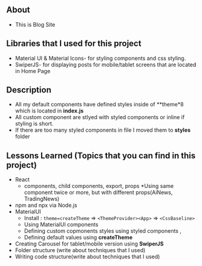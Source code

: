 ## About
* This is Blog Site 
## Libraries that I used for this project
* Material UI & Material Icons- for styling components and css styling.
* SwiperJS- for displaying posts for mobile/tablet  screens that are located in Home Page
## Description
* All my default components have defined styles inside of **theme*8 which is located in **index.js**
* All custom component are stlyed with styled components or inline if styling is short.
* If there are too many styled components in file I moved them to **styles** folder 


## Lessons Learned (Topics that you can find in this project)
* React
    * components, child components, export, props
    *Using same component twice or more, but with different props(AiNews, TradingNews)
* npm and npx via Node.js
* MaterialUI
    * Install : ```theme=createTheme``` => ```<ThemeProvider><App>``` => ```<CssBaseline>```
    * Using MaterialUI components 
    * Defining custom copmonents styles using styled components ,
    * Defining default values using **createTheme**
* Creating Carousel for tablet/mobile version using **SwiperJS**
* Folder structure (write about techniques that I used)
* Writing code structure(write about techniques that I used)
